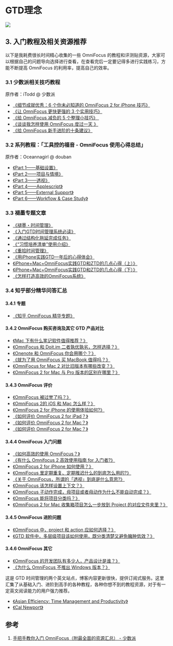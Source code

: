 # GTD理念

![](http://pic-mike.oss-cn-hongkong.aliyuncs.com/15056676660782.png)


## 3\. 入门教程及相关资源推荐

以下是我耗费很长时间精心收集的一些 OmniFocus 的教程和评测贴资源，大家可以根据自己的问题导向选择进行查看，在查看完后一定要记得多进行实践练习，方能不断提高 OmniFocus 的利用率，提高自己的效率。

### 3.1 少数派相关技巧教程

原作者：iTodd @ 少数派

*   [《细节成就优秀：6 个你未必知道的 OmniFocus 2 for iPhone 技巧》](https://sspai.com/26920)
*   [《让 OmniFocus 更快更强的 3 个实用技巧》](https://sspai.com/27229)
*   [《给 OmniFocus 减负的 5 个整理小技巧》](https://sspai.com/27491)[ ](https://sspai.com/29233)
*   [《谈谈我怎样使用 OmniFocus 度过一天 》](https://sspai.com/28573)
*   [《给 OmniFocus 新手进阶的十条建议》](https://sspai.com/29233)      

### 3.2 系列教程：「工具控的福音 - OmniFocus 使用心得总结」

原作者：Oceannagirl @ douban

*   [《Part 1——基础设置》](http://www.douban.com/review/5871211)
*   [《Part 2——项目与情境》](http://www.douban.com/review/5880612)
*   [《Part 3——透视》](http://www.douban.com/review/5912448)
*   [《Part 4——Applescript》](http://www.douban.com/review/5979980)
*   [《Part 5——External Support》](http://www.douban.com/review/6002229)
*   [《Part 6——Workflow & Case Study》](http://www.douban.com/review/6131570)

### 3.3 褪墨专题文章

*   [《褪墨・时间管理》](http://www.mifengtd.cn/)
*   [《入门GTD时间管理系统必读》](http://www.mifengtd.cn/articles/start-gtd.html)
*   [《通过结构化拖延完成任务》](http://www.mifengtd.cn/articles/structured-procrastination.html)
*   [《“习惯培养清单”使用介绍》](http://www.mifengtd.cn/articles/how-to-use-habit-list.html)
*   [《重拾时间管理》](http://www.mifengtd.cn/articles/thinkbonds-gtd-system.html)
*   [《用iPhone实践GTD一年后的心得体会》](http://www.mifengtd.cn/articles/practicing-gtd-using-iphone-one-year.html)
*   [《iPhone+Mac+OmniFocus实践GTD和ZTD的几点心得（上）》](http://www.mifengtd.cn/articles/iphone-mac-omnifocus-gtd-ztd.html)
*   [《iPhone+Mac+OmniFocus实践GTD和ZTD的几点心得（下）》](http://www.mifengtd.cn/articles/iphone-mac-omnifocus-gtd-ztd-2.html)
*   [《怎样打造高效的OmniFocus系统》](http://www.mifengtd.cn/articles/omnifocus-gtd-system.html)

### 3.4 知乎部分精华问答汇总

#### 3.4.1 专题

*   [《知乎 OmniFocus 精华专题》](http://www.zhihu.com/topic/19568532)

#### 3.4.2 OmniFocus 购买咨询及其它 GTD 产品对比

*   [《Mac 下有什么笔记软件值得推荐？》](http://www.zhihu.com/question/22087273)
*   [《OmniFocus 和 Doit.im 二者孰优孰劣，怎样选择？》](http://www.zhihu.com/question/21333950)
*   [《Onenote 和 OmniFocus 你会用哪个？》](http://www.zhihu.com/question/23079090)
*   [《就为了用 OmniFocus 买 MacBook 值得吗？》](http://www.zhihu.com/question/21221843)
*   [《OmniFocus for Mac 2 对比旧版本有哪些改变？》](http://www.zhihu.com/question/20758861)
*   [《OmniFocus 2 for Mac 与 Pro 版本的区别在哪里？》](http://www.zhihu.com/question/25975774)

#### 3.4.3 OmniFocus 评价

*   [《OmniFocus 被过誉了吗？》](http://www.zhihu.com/question/21006398)
*   [《OmniFocus 2的 iOS 和 Mac 怎么样？》](http://www.zhihu.com/question/21673590)
*   [《OmniFocus 2 for iPhone 的使用体验如何?》](http://www.zhihu.com/question/21671223)
*   [《如何评价 OmniFocus 2 for iPad？》](http://www.zhihu.com/question/25412567)
*   [《如何评价 OmniFocus 2 for Mac？》](http://www.zhihu.com/question/23887814)
*   [《如何评价 OmniFocus 2 for Mac？》](http://www.zhihu.com/question/23874686)

#### 3.4.4 OmniFocus 入门问题

*   [《如何高效的使用 OmniFocus？》](http://www.zhihu.com/question/20109480)
*   [《有什么 Omnifocus 2 高效使用指南 for 入门者?》](http://www.zhihu.com/question/26759023)
*   [《OmniFocus 2 for iPhone 如何使用？》](http://www.zhihu.com/question/21730963)
*   [《OmniFocus 里定期重复、定期推迟什么的到底怎么用的?》](http://www.zhihu.com/question/23193295)
*   [《关于 OmniFocus，所谓的「透视」到底是什么意思?》](http://www.zhihu.com/question/21452939)
*   [《OmniFocus 该怎样设置上下文？》](http://www.zhihu.com/question/20949883)
*   [《OmniFocus 子动作完成，母项目或者母动作为什么不能自动完成？》](http://www.zhihu.com/question/23800478)
*   [《OmniFocus 能将项目分类吗？》](http://www.zhihu.com/question/20064492)
*   [《OmniFocus 2 for Mac 收集箱项目怎么一步放到 Project 的对应文件夹里？》](http://www.zhihu.com/question/24315686)

#### 3.4.5 OmniFocus 进阶问题

*   [《OmniFocus 中，project 和 action 应如何选择？》](http://www.zhihu.com/question/20875769)
*   [《GTD 软件中，多层级项目该如何使用，既分类清楚又避免臃肿低效？》](http://www.zhihu.com/question/21591176)

#### 3.4.6 OmniFocus 其它

*   [《OmniFocus 的开发团队有多少人，产品设计是谁？》](http://www.zhihu.com/question/19578696)
*   [《为什么 OmniFocus 不推出 Windows 版本？》](http://www.zhihu.com/question/25512038)

这是 GTD 时间管理的两个英文站点，博客内容更新很快，提供订阅式服务。这里汇集了从基础入门、进阶到高手的各种教程，各种你想不到的教程资源，对于有一定英文阅读能力的用户强力推荐。

*   [《Asian Efficiency: Time Management and Productivity》](http://www.asianefficiency.com/)
*   [《Cal Newport》](http://calnewport.com/)




## 参考

1. [手把手教你入门 OmniFocus（附最全面的资源汇总） - 少数派](https://sspai.com/post/27582#3.%20%E5%85%A5%E9%97%A8%E6%95%99%E7%A8%8B%E5%8F%8A%E7%9B%B8%E5%85%B3%E8%B5%84%E6%BA%90%E6%8E%A8%E8%8D%90)
